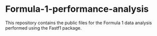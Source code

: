 # Formula-1-performance-analysis
This repository contains the public files for the Formula 1 data analysis performed using the Fastf1 package.
